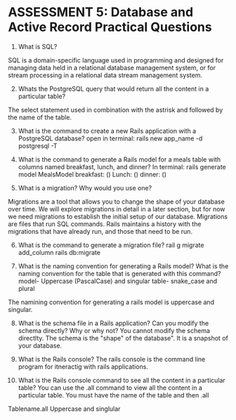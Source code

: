 # ASSESSMENT 5: Database and Active Record Practical Questions

1. What is SQL?

SQL is a domain-specific language used in programming and designed for managing data held in a relational database management system, or for stream processing in a relational data stream management system.

2. Whats the PostgreSQL query that would return all the content in a particular table?

The select statement used in combination with the astrisk and followed by the name of the table. 



3. What is the command to create a new Rails application with a PostgreSQL database?
open in terminal:
rails new app_name -d postgresql -T

4. What is the command to generate a Rails model for a meals table with columns named breakfast, lunch, and dinner?
In terminal:
rails generate model MealsModel breakfast: () Lunch: () dinner: ()

5. What is a migration? Why would you use one?

Migrations are a tool that allows you to change the shape of your database over time. We will explore migrations in detail in a later section, but for now we need migrations to establish the initial setup of our database. Migrations are files that run SQL commands. Rails maintains a history with the migrations that have already run, and those that need to be run.

6. What is the command to generate a migration file?
rail g migrate add_column
rails db:migrate

7. What is the naming convention for generating a Rails model? What is the naming convention for the table that is generated with this command?
model- Uppercase (PascalCase) and singular
table- snake_case and plural

The namining convention for generating a rails model is uppercase and singular.

8. What is the schema file in a Rails application? Can you modify the schema directly? Why or why not?
You cannot modify the schema directlty. The schema is the "shape" of the database". It is a snapshot of your database. 

9. What is the Rails console?
The rails console is the command line program for itneractig with rails applications. 

10. What is the Rails console command to see all the content in a particular table? You can use the .all command to view all the content in a particular table. You must have the name of the table and then .all

Tablename.all
Uppercase and singlular 
